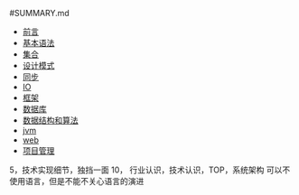 #SUMMARY.md
* [前言](README.md)
* [基本语法](ds.md)
* [集合](README.md)
* [设计模式](README.md)
* [同步](synchronize.md)
* [IO](README.md)
* [框架](framework.md)
* [数据库](database.md)
* [数据结构和算法](README.md)
* [jvm](jvm.md)
* [web](README.md)
* [项目管理](README.md)

5，技术实现细节，独挡一面
10， 行业认识，技术认识，TOP，系统架构
可以不使用语言，但是不能不关心语言的演进